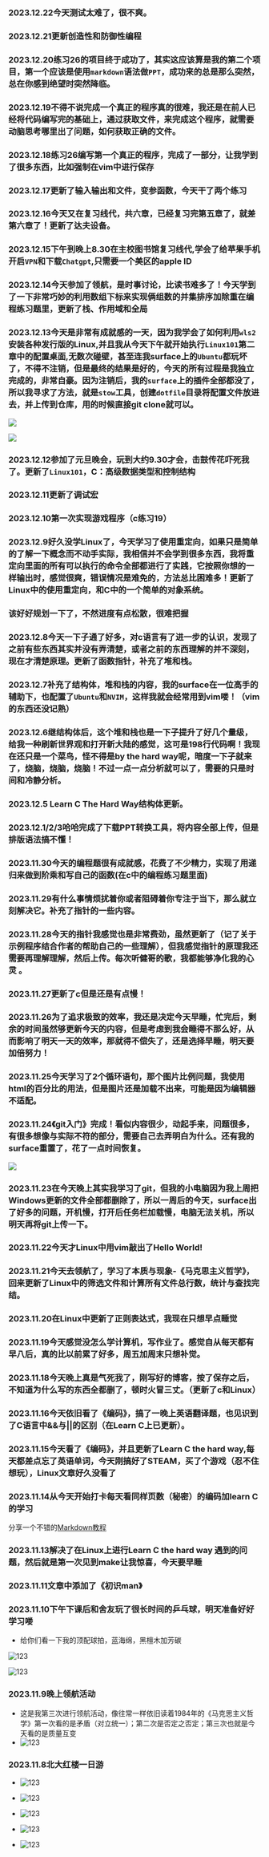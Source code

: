 ### 2023.12.22今天测试太难了，很不爽。
### 2023.12.21更新创造性和防御性编程

### 2023.12.20练习26的项目终于成功了，其实这应该算是我的第二个项目，第一个应该是使用`markdown`语法做`PPT`，成功来的总是那么突然，总在你感到绝望时突然降临。

### 2023.12.19不得不说完成一个真正的程序真的很难，我还是在前人已经将代码编写完的基础上，通过获取文件，来完成这个程序，就需要动脑思考哪里出了问题，如何获取正确的文件。

### 2023.12.18练习26编写第一个真正的程序，完成了一部分，让我学到了很多东西，比如强制在vim中进行保存

### 2023.12.17更新了输入输出和文件，变参函数，今天干了两个练习

### 2023.12.16今天又在复习线代，共六章，已经复习完第五章了，就差第六章了！更新了达夫设备。

### 2023.12.15下午到晚上8.30在主校图书馆复习线代,学会了给苹果手机开启`VPN`和下载`Chatgpt`,只需要一个美区的apple ID

### 2023.12.14今天参加了领航，是时事讨论，比读书难多了！今天学到了一下非常巧妙的利用数组下标来实现俩组数的并集排序加除重在编程练习题里，更新了栈、作用域和全局

### 2023.12.13今天是非常有成就感的一天，因为我学会了如何利用`wls2`安装各种发行版的Linux,并且我从今天下午就开始执行`Linux101`第二章中的配置桌面,无数次碰壁，甚至连我surface上的`Ubuntu`都玩坏了，不得不注销，但是最终的结果是好的，今天的所有过程是我独立完成的，非常自豪。因为注销后，我的`surface`上的插件全部都没了，所以我寻求了方法，就是`stow`工具，创建`dotfile`目录将配置文件放进去，并上传到仓库，用的时候直接git clone就可以。

![ ](index/12131.jpg)

![ ](index/12132.jpg)

### 2023.12.12参加了元旦晚会，玩到大约9.30才会，击鼓传花吓死我了。更新了`Linux101`，C：高级数据类型和控制结构

### 2023.12.11更新了调试宏

### 2023.12.10第一次实现游戏程序（c练习19）

### 2023.12.9好久没学Linux了，今天学习了使用重定向，如果只是简单的了解一下概念而不动手实际，我相信并不会学到很多东西，我将重定向里面的所有可以执行的命令全部都进行了实践，它按照你想的一样输出时，感觉很爽，错误情况是难免的，方法总比困难多！更新了Linux中的使用重定向，和C中的一个简单的对象系统。

### 该好好规划一下了，不然进度有点松散，很难把握

### 2023.12.8今天一下子通了好多，对c语言有了进一步的认识，发现了之前有些东西其实并没有弄清楚，或者之前的东西理解的并不深刻，现在才清楚原理。更新了函数指针，补充了堆和栈。

### 2023.12.7补充了结构体，堆和栈的内容，我的surface在一位高手的辅助下，也配置了`Ubuntu`和`NVIM`，这样我就会经常用到vim喽！（vim的东西还没记熟） 

### 2023.12.6继结构体后，这个堆和栈也是一下子提升了好几个量级，给我一种刷新世界观和打开新大陆的感觉，这可是198行代码啊！我现在还只是一个菜鸟，怪不得是by the  hard way呢，暗度一下子就来了，烧脑，烧脑，烧脑！不过一点一点分析就可以了，需要的只是时间和冷静分析。

### 2023.12.5 Learn C The Hard Way结构体更新。

### 2023.12.1/2/3哈哈完成了下载PPT转换工具，将内容全部上传，但是排版语法搞不懂！

### 2023.11.30今天的编程题很有成就感，花费了不少精力，实现了用递归来做到阶乘和写自己的函数(在c中的编程练习题里面)

### 2023.11.29有什么事情烦扰着你或者阻碍着你专注于当下，那么就立刻解决它。补充了指针的一些内容。

### 2023.11.28今天的指针我感觉也是非常费劲，虽然更新了（记了关于示例程序结合作者的帮助自己的一些理解），但我感觉指针的原理我还需要再理解理解，然后上传。每次听健哥的歌，我都能够净化我的心灵 。

### 2023.11.27更新了c但是还是有点慢！

### 2023.11.26为了追求极致的效率，我还是决定今天早睡，忙完后，剩余的时间虽然够更新今天的内容，但是考虑到我会睡得不那么好，从而影响了明天一天的效率，那就得不偿失了，还是选择早睡，明天要加倍努力！

### 2023.11.25今天学习了2个循环语句，那个图片比例问题，我使用html的百分比的用法，但是图片还是加载不出来，可能是因为编辑器不适配。

### 2023.11.24《git入门》完成！看似内容很少，动起手来，问题很多，有很多想像与实际不符的部分，需要自己去弄明白为什么。还有我的surface重置了，花了一点时间恢复。

![ ](index/1224.jpg)

### 2023.11.23在今天晚上其实我学习了git，但我的小电脑因为我上周把Windows更新的文件全部都删除了，所以一周后的今天，surface出了好多的问题，开机慢，打开后任务栏加载慢，电脑无法关机，所以明天再将git上传一下。

### 2023.11.22今天才Linux中用vim敲出了Hello World!

### 2023.11.21今天去领航了，学习了本质与现象-《马克思主义哲学》，回来更新了Linux中的筛选文件和计算所有文件总行数，统计与查找完结。

### 2023.11.20在Linux中更新了正则表达式，我现在只想早点睡觉

### 2023.11.19今天感觉没怎么学计算机，写作业了。感觉自从每天都有早八后，真的比以前累了好多，周五加周末只想补觉。

### 2023.11.18今天晚上真是气死我了，刚写好的博客，按了保存之后，不知道为什么写的东西全都删了，顿时火冒三丈。（更新了c和Linux） 

### 2023.11.16今天依旧看了《编码》，搞了一晚上英语翻译题，也见识到了C语言中&&与||的区别（在Learn C上已更新）。

### 2023.11.15今天看了《编码》，并且更新了Learn C the hard way,每天都差点忘了英语单词，今天刚搞好了STEAM，买了个游戏（忍不住想玩），Linux文章好久没看了

### 2023.11.14从今天开始打卡每天看同样页数（秘密）的编码加learn C的学习

分享一个不错的[Markdown教程]( https://b23.tv/QHo5ho3)

### 2023.11.13解决了在Linux上进行Learn C the hard way 遇到的问题，然后就是第一次见到make让我惊喜，今天要早睡

### 2023.11.11文章中添加了《初识man》

### 2023.11.10下午下课后和舍友玩了很长时间的乒乓球，明天准备好好学习喽

- 给你们看一下我的顶配球拍，蓝海绵，黑檀木加芳碳



![123](index/11101.jpg)

![123](index/11102.jpg)

### 2023.11.9晚上领航活动

- 这是我第三次进行领航活动，像往常一样依旧读着1984年的《马克思主义哲学》第一次看的是矛盾（对立统一）；第二次是否定之否定；第三次也就是今天看的是质量互变
- ![123](index/11096.jpg)

### 2023.11.8北大红楼一日游

- ![123](index/81.jpg)

- ![123](index/82.jpg)

- ![123](index/83.jpg)

- ![123](index/84.jpg)

- ![123](index/85.jpg)
